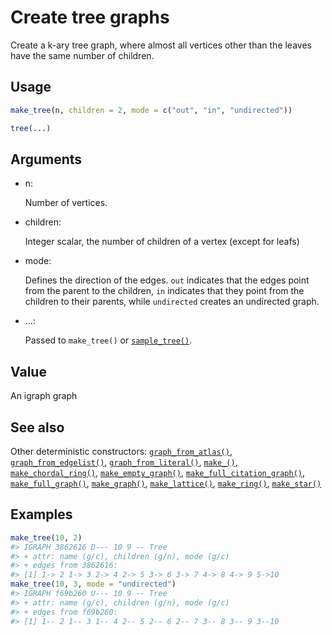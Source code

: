 # Create tree graphs

Create a k-ary tree graph, where almost all vertices other than the
leaves have the same number of children.

## Usage

``` r
make_tree(n, children = 2, mode = c("out", "in", "undirected"))

tree(...)
```

## Arguments

- n:

  Number of vertices.

- children:

  Integer scalar, the number of children of a vertex (except for leafs)

- mode:

  Defines the direction of the edges. `out` indicates that the edges
  point from the parent to the children, `in` indicates that they point
  from the children to their parents, while `undirected` creates an
  undirected graph.

- ...:

  Passed to `make_tree()` or
  [`sample_tree()`](https://r.igraph.org/reference/sample_tree.md).

## Value

An igraph graph

## See also

Other deterministic constructors:
[`graph_from_atlas()`](https://r.igraph.org/reference/graph_from_atlas.md),
[`graph_from_edgelist()`](https://r.igraph.org/reference/graph_from_edgelist.md),
[`graph_from_literal()`](https://r.igraph.org/reference/graph_from_literal.md),
[`make_()`](https://r.igraph.org/reference/make_.md),
[`make_chordal_ring()`](https://r.igraph.org/reference/make_chordal_ring.md),
[`make_empty_graph()`](https://r.igraph.org/reference/make_empty_graph.md),
[`make_full_citation_graph()`](https://r.igraph.org/reference/make_full_citation_graph.md),
[`make_full_graph()`](https://r.igraph.org/reference/make_full_graph.md),
[`make_graph()`](https://r.igraph.org/reference/make_graph.md),
[`make_lattice()`](https://r.igraph.org/reference/make_lattice.md),
[`make_ring()`](https://r.igraph.org/reference/make_ring.md),
[`make_star()`](https://r.igraph.org/reference/make_star.md)

## Examples

``` r
make_tree(10, 2)
#> IGRAPH 3862616 D--- 10 9 -- Tree
#> + attr: name (g/c), children (g/n), mode (g/c)
#> + edges from 3862616:
#> [1] 1-> 2 1-> 3 2-> 4 2-> 5 3-> 6 3-> 7 4-> 8 4-> 9 5->10
make_tree(10, 3, mode = "undirected")
#> IGRAPH f69b260 U--- 10 9 -- Tree
#> + attr: name (g/c), children (g/n), mode (g/c)
#> + edges from f69b260:
#> [1] 1-- 2 1-- 3 1-- 4 2-- 5 2-- 6 2-- 7 3-- 8 3-- 9 3--10
```
